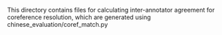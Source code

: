 This directory contains files for calculating inter-annotator agreement for coreference resolution, which are generated using chinese_evaluation/coref_match.py